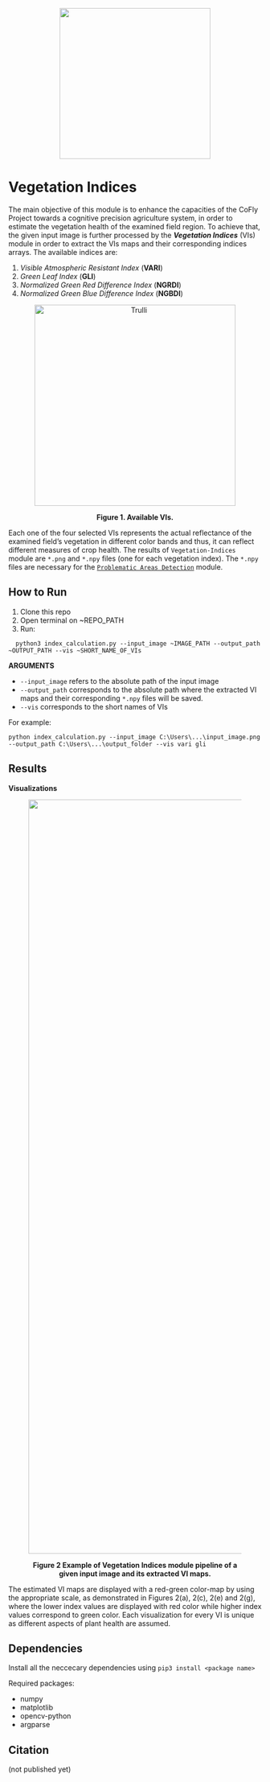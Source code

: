 <p align="center">
<img src="https://user-images.githubusercontent.com/77329407/105342573-3040e900-5be9-11eb-92df-7c09392b1e0c.png" width="300" />
  
# Vegetation Indices

The main objective of this module is to enhance the capacities of the CoFly Project towards a cognitive precision agriculture system, in order to estimate the vegetation health of the examined field region. To achieve that, the given input image is further processed by the *__Vegetation Indices__* (VIs) module in order to extract the VIs maps and their corresponding indices arrays. The available indices are:
1. *Visible Atmospheric Resistant Index* (__VARI__)
2. *Green Leaf Index* (__GLI__)
3. *Normalized Green Red Difference Index* (__NGRDI__)
4. *Normalized Green Blue Difference Index* (__NGBDI__)

  
<figure>
  <p align="center">
<img src="https://user-images.githubusercontent.com/80779522/137125039-45211c26-4836-4405-956a-4fcb37df6751.png" alt="Trulli" width="400">
<figcaption align = "center"><p align="center"><b>Figure 1. Available VIs.</b></figcaption>
</figure>

Each one of the four selected VIs represents the actual reflectance of the examined field’s vegetation in different color bands and thus, it can reflect different measures of crop health.
The results of ```Vegetation-Indices``` module are ```*.png``` and ```*.npy``` files (one for each vegetation index). The ```*.npy``` files  are necessary for the [```Problematic Areas Detection```](https://github.com/CoFly-Project/Problematic-Areas-Detection) module.

  
## How to Run

1. Clone this repo
2. Open terminal on ~REPO_PATH
3. Run: 
```
  python3 index_calculation.py --input_image ~IMAGE_PATH --output_path ~OUTPUT_PATH --vis ~SHORT_NAME_OF_VIs
```

**ARGUMENTS**
  
* ```--input_image``` refers to the absolute path of the input image
* ```--output_path``` corresponds to the absolute path where the extracted VI maps and their corresponding ```*.npy``` files will be saved. 
* ```--vis``` corresponds to the short names of VIs
  
For example:
  ```
  python index_calculation.py --input_image C:\Users\...\input_image.png --output_path C:\Users\...\output_folder --vis vari gli
  ```
  
## Results
**Visualizations**
  
<!-- <table class="center">
   <tr class="center">
    <td><img src= "https://user-images.githubusercontent.com/80779522/136773402-d76cdbea-143c-42e4-9df9-10ec277c902a.png" align="center" width="300" height="276"/></td>
    <td><img src= "https://user-images.githubusercontent.com/80779522/136771613-e153e5e7-4f81-4ff0-9832-667e636e1c4a.png" align="center" width="300" height="276" /></td>
    <td><img src= "https://user-images.githubusercontent.com/80779522/136929438-9a4e79e1-e4a5-42ea-922f-4247ad13993a.png" align="center" width="300" height="276" /></td>   
   </tr>   
   <tr align="center">
    <td>(a) Input image</td>
    <td>(b) VARI</td>
    <td>(c) GLI</td>    
 
  </tr>  
  <tr class="center">
    <td><img src= "https://user-images.githubusercontent.com/80779522/136771653-e6b77f42-789f-4100-86ac-68ff013a55ba.png" align="center" width="300" height="276" /></td>
    <td><img src= "https://user-images.githubusercontent.com/80779522/136771673-89c7463d-387d-4c36-a18c-2764fbb1ab1e.png" align="center" width="300" height="276" /></td>   
  </tr>
  <tr align="center">
    <td>(d) NGRDI</td>
    <td>(e) NGBDI</td>
  </tr> 
 </table> -->

<!-- <figure>
  <p align="center">
<img src="https://user-images.githubusercontent.com/80779522/137117511-cb5993fe-0b81-4ed5-b36c-bafb95a47eaa.png" width="2000" alt="Trulli">
<figcaption align = "center"><p align="center"><b> 
  Figure 2. Example of  Vegetation Indices module pipeline of a given input image and its extracted VI maps with their corresponding indices arrays (*.npy files). </b></figcaption>
</figure>
   -->
  
<!--   <p align="center">
<img src="https://user-images.githubusercontent.com/80779522/137151990-8ad0b3ec-1188-437c-8c3e-6e5a74736416.png" width="1500" />
  
  **Figure 2** Example of  ```Vegetation Indices``` module pipeline of a given input image and its extracted VI maps.  -->
 
  <figure>
  <p align="center">
<img src="https://user-images.githubusercontent.com/80779522/137151990-8ad0b3ec-1188-437c-8c3e-6e5a74736416.png" alt="Trulli" width="1500">
<figcaption align = "center"><p align="center"><b>Figure 2 Example of  Vegetation Indices module pipeline of a given input image and its extracted VI maps. </b></figcaption>
</figure>
  
The  estimated  VI  maps  are  displayed with a red-green  color-map  by  using  the  appropriate  scale,  as  demonstrated  in  Figures  2(a), 2(c), 2(e) and 2(g), where the lower index values are displayed with red color while higher index values correspond to green color. Each visualization for every VI is unique as different aspects of plant health are assumed.                                                                                                                     
                                                                                                                           
## Dependencies 
Install all the neccecary dependencies using ```pip3 install <package name>```
  
Required packages:
  * numpy   
  * matplotlib 
  * opencv-python
  * argparse
    
    
## Citation
(not published yet)



